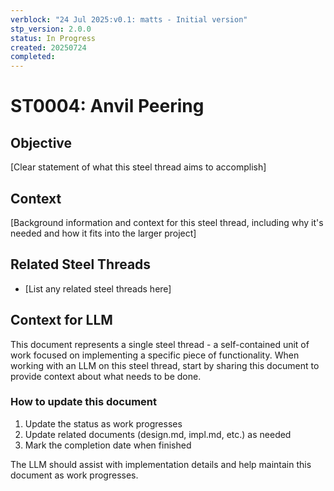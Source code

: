 ```yaml
---
verblock: "24 Jul 2025:v0.1: matts - Initial version"
stp_version: 2.0.0
status: In Progress
created: 20250724
completed: 
---
```

# ST0004: Anvil Peering

## Objective

[Clear statement of what this steel thread aims to accomplish]

## Context

[Background information and context for this steel thread, including why it's needed and how it fits into the larger project]

## Related Steel Threads

- [List any related steel threads here]

## Context for LLM

This document represents a single steel thread - a self-contained unit of work focused on implementing a specific piece of functionality. When working with an LLM on this steel thread, start by sharing this document to provide context about what needs to be done.

### How to update this document

1. Update the status as work progresses
2. Update related documents (design.md, impl.md, etc.) as needed
3. Mark the completion date when finished

The LLM should assist with implementation details and help maintain this document as work progresses.
